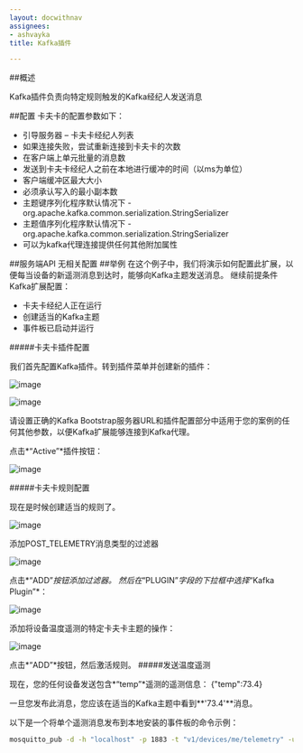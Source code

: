 ```yaml
---
layout: docwithnav
assignees:
- ashvayka
title: Kafka插件

---
```

##概述

Kafka插件负责向特定规则触发的Kafka经纪人发送消息

##配置
卡夫卡的配置参数如下：

- 引导服务器 – 卡夫卡经纪人列表
- 如果连接失败，尝试重新连接到卡夫卡的次数
- 在客户端上单元批量的消息数
- 发送到卡夫卡经纪人之前在本地进行缓冲的时间（以ms为单位）
- 客户端缓冲区最大大小
- 必须承认写入的最小副本数
- 主题键序列化程序默认情况下 - org.apache.kafka.common.serialization.StringSerializer
- 主题值序列化程序默认情况下 - org.apache.kafka.common.serialization.StringSerializer
- 可以为kafka代理连接提供任何其他附加属性

##服务端API
无相关配置
##举例
在这个例子中，我们将演示如何配置此扩展，以便每当设备的新遥测消息到达时，能够向Kafka主题发送消息。
继续前提条件Kafka扩展配置：

- 卡夫卡经纪人正在运行
- 创建适当的Kafka主题
- 事件板已启动并运行

#####卡夫卡插件配置

我们首先配置Kafka插件。转到插件菜单并创建新的插件：

![image](/images/kafka/kafka-plugin-config-1.png)

![image](/images/kafka/kafka-plugin-config-2.png)

请设置正确的Kafka Bootstrap服务器URL和插件配置部分中适用于您的案例的任何其他参数，以便Kafka扩展能够连接到Kafka代理。

点击*“Active”*插件按钮：

![image](/images/kafka/kafka-activate-plugin.png)

#####卡夫卡规则配置

现在是时候创建适当的规则了。

![image](/images/kafka/kafka-rule-config.png)

添加POST_TELEMETRY消息类型的过滤器

![image](/images/kafka/post-telemetry-filter.png)

点击*“ADD”*按钮添加过滤器。
然后在*“PLUGIN”*字段的下拉框中选择*“Kafka Plugin”*：

![image](/images/kafka/kafka-plugin-selection.png)

添加将设备温度遥测的特定卡夫卡主题的操作：

![image](/images/kafka/send-temp-telemetry.png)

点击*“ADD”*按钮，然后激活规则。
#####发送温度遥测

现在，您的任何设备发送包含*“temp”*遥测的遥测信息：
{"temp":73.4}

一旦您发布此消息，您应该在适当的Kafka主题中看到**'73.4'**消息。

以下是一个将单个遥测消息发布到本地安装的事件板的命令示例：

```bash
mosquitto_pub -d -h "localhost" -p 1883 -t "v1/devices/me/telemetry" -u "$ACCESS_TOKEN" -m '{"temp":73.4}'
```
